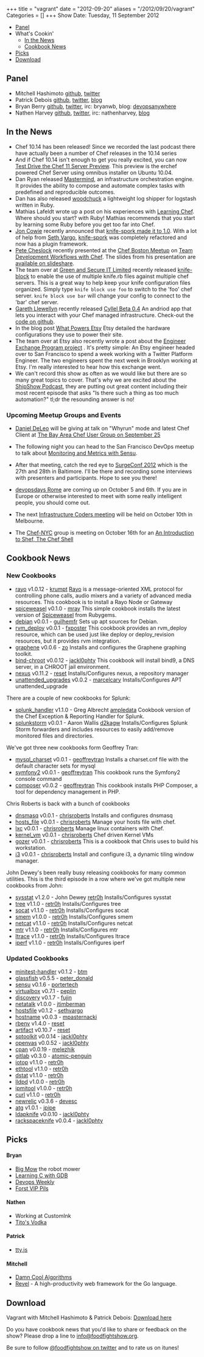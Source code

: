 +++
title = "vagrant"
date = "2012-09-20"
aliases = "/2012/09/20/vagrant"
Categories = []
+++
Show Date:  Tuesday, 11 September 2012

* [Panel](http://foodfightshow.org/2012/09/vagrant.html#panel)
* What's Cookin'
  * [In the News](http://foodfightshow.org/2012/09/vagrant.html#news)
  * [Cookbook News](http://foodfightshow.org/2012/09/vagrant.html#cookbooks)
* [Picks](http://foodfightshow.org/2012/09/vagrant.html#picks)
* [Download](http://traffic.libsyn.com/foodfight/Food-Fight-Show-27-Vagrant.mp3)

<!-- more -->

Panel<a name="panel"></a>
-----
* Mitchell Hashimoto [github](https://github.com/mitchellh), [twitter](https://twitter.com/mitchellh)
* Patrick Debois [github](https://github.com/jedi4ever), [twitter](https://twitter.com/patrickdebois), [blog](http://www.jedi.be/blog)
* Bryan Berry [github](http://github.com/bryanwb), [twitter](http://twitter.com/bryanwb), irc: bryanwb, blog: [devopsanywhere](http://devopsanywhere.blogspot.com)
* Nathen Harvey [github](http://github.com/nathenharvey), [twitter](http://twitter.com/nathenharvey), irc: nathenharvey, [blog](http://nathenharvey.com)

In the News<a name="news"></a>
-----------

* Chef 10.14 has been released!  Since we recorded the last podcast there have actually been a number of Chef releases in the 10.14 series
* And if Chef 10.14 isn't enough to get you really excited, you can now [Test Drive the Chef 11 Server Preview](http://www.opscode.com/blog/2012/08/31/test-drive-the-chef-11-server-preview/).  This preview is the erchef powered Chef Server using omnibus installer on Ubuntu 10.04.
* Dan Ryan released [Mastermind](https://github.com/danryan/mastermind), an infrastructure orchestration engine. It provides the ability to compose and automate complex tasks with predefined and reproducible outcomes.
* Dan has also released [woodchuck](https://github.com/danryan/woodchuck) a lightweight log shipper for logstash written in Ruby.
* Mathias Lafeldt wrote up a post on his experiences with [Learning Chef](http://mlafeldt.github.com/blog/2012/09/learning-chef/).  Where should you start?  with Ruby!  Mathias recommends that you start by learning some Ruby before you get too far into Chef.
* [Jon Cowie](https://twitter.com/jonlives) recently announced that [knife-spork made it to 1.0](http://blog.mycrot.ch/2012/08/27/knife-spork-1-0-0-released/).  With a lot of help from [Seth Vargo](http://twitter.com/sethvargo), [knife-spork](https://rubygems.org/gems/knife-spork) was completely refactored and now has a plugin framework.
* [Pete Cheslock](https://twitter.com/petecheslock) recently presented at the [Chef Boston Meetup](http://www.meetup.com/Chef-BOSTON/) on [Team Development Workflows with Chef](http://www.slideshare.net/petecheslock/chef-bostonworkflows-14101026).  The slides from his presentation are [available on slideshare](http://www.slideshare.net/petecheslock/chef-bostonworkflows-14101026).
* The team over at [Green and Secure IT Limited](https://github.com/greenandsecure) recently released [knife-block](https://github.com/greenandsecure/knife-block) to enable the use of multiple knife.rb files against multiple chef servers. This is a great way to help keep your knife configuration files organized.  Simply type `knife block use foo` to switch to the 'foo' chef server.  `knife block use bar` will change your config to connect to the 'bar' chef server.
* [Gareth Llewellyn](https://github.com/NetworksAreMadeOfString) recently released [Cyllel Beta 0.4](https://play.google.com/store/apps/details?id=net.networksaremadeofstring.cyllell&feature=search_result#?t=W251bGwsMSwyLDEsIm5ldC5uZXR3b3Jrc2FyZW1hZGVvZnN0cmluZy5jeWxsZWxsIl0.) An andriod app that lets you interact with your Chef managed infrastructure.  Check-out the [code on github](https://github.com/NetworksAreMadeOfString/Cyllell).
* In the blog post [What Powers Etsy](http://codeascraft.etsy.com/2012/08/31/what-hardware-powers-etsy-com/) Etsy detailed the hardware configurations they use to power their site.
* The team over at Etsy also recently wrote a post about the [Engineer Exchange Program project](http://codeascraft.etsy.com/2012/09/10/the-engineer-exchange-program/) . It's pretty simple:  An Etsy engineer headed over to San Francisco to spend a week working with a Twitter Platform Engineer.  The two engineers spent the next week in Brooklyn working at Etsy.  I'm really interested to hear how this exchange went.
* We can't record this show as often as we would like but there are so many great topics to cover. That's why we are excited about the [ShipShow Podcast](http://theshipshow.com/), they are putting out great content including their most recent episode that asks "Is there such a thing as too much automation?" tl;dr the resounding answer is no!


### Upcoming Meetup Groups and Events 

* [Daniel DeLeo](http://twitter.com/kallistec) will be giving at talk on "Whyrun" mode and latest Chef Client at [The Bay Area Chef User Group on September 25](http://www.meetup.com/The-Bay-Area-Chef-User-Group/events/82878822/)

* The following night you can head to the San Francisco DevOps meetup to talk about [Monitoring and Metrics with Sensu](http://www.meetup.com/San-Francisco-DevOps/events/81251892/).

* After that meeting, catch the red eye to [SurgeConf 2012](http://omniti.com/surge/2012) which is the 27th and 28th in Baltimore.  I'll be there and recording some interviews with presenters and participants.  Hope to see you there!

* [devopsdays Rome](http://devopsdays.org/events/2012-italy/)
  are coming up on October 5 and 6th. If you are in Europe or otherwise
  interested to meet with some really intelligent people, you should
  come out.

* The next [Infrastructure Coders meeting](http://www.meetup.com/Infrastructure-Coders/events/75626072/) will be held on October 10th in Melbourne.

* The [Chef-NYC](http://www.meetup.com/Chef-NYC/) group is meeting on October 16th for an [An Introduction to Shef, The Chef Shell](http://www.meetup.com/Chef-NYC/events/82345952/)

Cookbook News<a name="cookbooks"></a>
-------------
### New Cookbooks

* [rayo](http://community.opscode.com/cookbooks/rayo) v1.0.12 - [krumpt](http://community.opscode.com/users/krumpt)
[Rayo](http://rayo.org/) is a message-oriented XML protocol for controlling phone calls, audio mixers and a variety of advanced media resources. This cookbook is to install a Rayo Node or Gateway
* [spiceweasel](http://community.opscode.com/cookbooks/spiceweasel) v0.1.0 - [mray](http://community.opscode.com/users/mray)
This simple cookbook installs the latest version of [Spiceweasel](http://bit.ly/spcwsl) from Rubygems.
* [debian](http://community.opscode.com/cookbooks/debian) v0.0.1 - [guilhemfr](http://community.opscode.com/users/guilhemfr)
Sets up apt sources for Debian.
* [rvm_deploy](http://community.opscode.com/cookbooks/rvm_deploy) v0.0.1 - [fxposter](http://community.opscode.com/users/fxposter)
This cookbook provides an rvm_deploy resource, which can be used just like deploy or deploy_revision resources, but it provides rvm integration.
* [graphene](http://community.opscode.com/cookbooks/graphene) v0.0.6 - [zo](http://community.opscode.com/users/zo)
Installs and configures the Graphene graphing toolkit.
* [bind-chroot](http://community.opscode.com/cookbooks/bind-chroot) v0.0.12 - [jackl0phty](http://community.opscode.com/users/jackl0phty)
This cookbook will install bind9, a DNS server, in a CHROOT jail environment.
* [nexus](http://community.opscode.com/cookbooks/nexus) v0.11.2 - [reset](http://community.opscode.com/users/reset)
Installs/Configures nexus, a repository manager
* [unattended_upgrades](http://community.opscode.com/cookbooks/unattended_upgrades) v0.0.2 - [marcelcary](http://community.opscode.com/users/marcelcary)
Installs/Configures APT unattended_upgrade

There are a couple of new cookbooks for Splunk: 

* [splunk_handler](http://community.opscode.com/cookbooks/splunk_handler) v1.1.0 - Greg Albrecht [ampledata](http://community.opscode.com/users/ampledata)
Cookbook version of the Chef Exception & Reporting Handler for Splunk.
* [splunkstorm](http://community.opscode.com/cookbooks/splunkstorm) v0.0.1 - Aaron Wallis [d2kagw](http://community.opscode.com/users/d2kagw)
Installs/Configures Splunk Storm forwarders and includes resources to easily add/remove monitored files and directories.

We've got three new cookbooks form Geoffrey Tran:

* [mysql_charset](http://community.opscode.com/cookbooks/mysql_charset) v0.0.1 - [geoffreytran](http://community.opscode.com/users/geoffreytran)
Installs a charset.cnf file with the default character sets for mysql
* [symfony2](http://community.opscode.com/cookbooks/symfony2) v0.0.1 - [geoffreytran](http://community.opscode.com/users/geoffreytran)
This cookbook runs the Symfony2 console command
* [composer](http://community.opscode.com/cookbooks/composer) v0.0.2 - [geoffreytran](http://community.opscode.com/users/geoffreytran)
This cookbook installs PHP Composer, a tool for dependency management in PHP.

Chris Roberts is back with a bunch of cookbooks

* [dnsmasq](http://community.opscode.com/cookbooks/dnsmasq) v0.0.1 - [chrisroberts](http://community.opscode.com/users/chrisroberts)
Installs and configures dnsmasq
* [hosts_file](http://community.opscode.com/cookbooks/hosts_file) v0.0.1 - [chrisroberts](http://community.opscode.com/users/chrisroberts)
Manage your hosts file with chef.
* [lxc](http://community.opscode.com/cookbooks/lxc) v0.0.1 - [chrisroberts](http://community.opscode.com/users/chrisroberts)
Manage linux containers with Chef.
* [kernel_vm](http://community.opscode.com/cookbooks/kernel_vm) v0.0.1 - [chrisroberts](http://community.opscode.com/users/chrisroberts)
Chef driven Kernel VMs
* [gozer](http://community.opscode.com/cookbooks/gozer) v0.0.1 - [chrisroberts](http://community.opscode.com/users/chrisroberts)
This is a cookbook that Chris uses to build his workstation.
* [i3](http://community.opscode.com/cookbooks/i3) v0.0.1 - [chrisroberts](http://community.opscode.com/users/chrisroberts)
Install and configure i3, a dynamic tiling window manager.

John Dewey's  been really busy releasing cookbooks for many common utilities.  This is the third episode in a row where we've got multiple new cookbooks from John:

* [sysstat](http://community.opscode.com/cookbooks/sysstat) v1.2.0 - John Dewey [retr0h](http://community.opscode.com/users/retr0h)
Installs/Configures sysstat
* [tree](http://community.opscode.com/cookbooks/tree) v1.1.0 - [retr0h](http://community.opscode.com/users/retr0h)
Installs/Configures tree
* [socat](http://community.opscode.com/cookbooks/socat) v1.1.0 - [retr0h](http://community.opscode.com/users/retr0h)
Installs/Configures socat
* [smem](http://community.opscode.com/cookbooks/smem) v1.0.0 - [retr0h](http://community.opscode.com/users/retr0h)
Installs/Configures smem
* [netcat](http://community.opscode.com/cookbooks/netcat) v1.1.0 - [retr0h](http://community.opscode.com/users/retr0h)
Installs/Configures netcat
* [mtr](http://community.opscode.com/cookbooks/mtr) v1.1.0 - [retr0h](http://community.opscode.com/users/retr0h)
Installs/Configures mtr
* [ltrace](http://community.opscode.com/cookbooks/ltrace) v1.1.0 - [retr0h](http://community.opscode.com/users/retr0h)
Installs/Configures ltrace
* [iperf](http://community.opscode.com/cookbooks/iperf) v1.1.0 - [retr0h](http://community.opscode.com/users/retr0h)
Installs/Configures iperf

### Updated Cookbooks
* [minitest-handler](http://community.opscode.com/cookbooks/minitest-handler) v0.1.2 - [btm](http://community.opscode.com/users/btm)
* [glassfish](http://community.opscode.com/cookbooks/glassfish) v0.5.5 - [peter_donald](http://community.opscode.com/users/peter_donald)
* [sensu](http://community.opscode.com/cookbooks/sensu) v0.1.6 - [portertech](http://community.opscode.com/users/portertech)
* [virtualbox](http://community.opscode.com/cookbooks/virtualbox) v0.7.1 - [peplin](http://community.opscode.com/users/peplin)
* [discovery](http://community.opscode.com/cookbooks/discovery) v0.1.7 - [fujin](http://community.opscode.com/users/fujin)
* [netatalk](http://community.opscode.com/cookbooks/netatalk) v1.0.0 - [jtimberman](http://community.opscode.com/users/jtimberman)
* [hostsfile](http://community.opscode.com/cookbooks/hostsfile) v0.1.2 - [sethvargo](http://community.opscode.com/users/sethvargo)
* [hostname](http://community.opscode.com/cookbooks/hostname) v0.0.3 - [mpasternacki](http://community.opscode.com/users/mpasternacki)
* [rbenv](http://community.opscode.com/cookbooks/rbenv) v1.4.0 - [reset](http://community.opscode.com/users/reset)
* [artifact](http://community.opscode.com/cookbooks/artifact) v0.10.7 - [reset](http://community.opscode.com/users/reset)
* [sptoolkit](http://community.opscode.com/cookbooks/sptoolkit) v0.0.14 - [jackl0phty](http://community.opscode.com/users/jackl0phty)
* [openvas](http://community.opscode.com/cookbooks/openvas) v0.0.52 - [jackl0phty](http://community.opscode.com/users/jackl0phty)
* [cpan](http://community.opscode.com/cookbooks/cpan) v0.0.19 - [melezhik](http://community.opscode.com/users/melezhik)
* [gitlab](http://community.opscode.com/cookbooks/gitlab) v0.3.0 - [atomic-penguin](http://community.opscode.com/users/atomic-penguin)
* [iotop](http://community.opscode.com/cookbooks/iotop) v1.1.0 - [retr0h](http://community.opscode.com/users/retr0h)
* [ethtool](http://community.opscode.com/cookbooks/ethtool) v1.1.0 - [retr0h](http://community.opscode.com/users/retr0h)
* [dstat](http://community.opscode.com/cookbooks/dstat) v1.1.0 - [retr0h](http://community.opscode.com/users/retr0h)
* [lldpd](http://community.opscode.com/cookbooks/lldpd) v1.0.0 - [retr0h](http://community.opscode.com/users/retr0h)
* [ipmitool](http://community.opscode.com/cookbooks/ipmitool) v1.0.0 - [retr0h](http://community.opscode.com/users/retr0h)
* [curl](http://community.opscode.com/cookbooks/curl) v1.1.0 - [retr0h](http://community.opscode.com/users/retr0h)
* [newrelic](http://community.opscode.com/cookbooks/newrelic) v0.3.6 - [devesc](http://community.opscode.com/users/devesc)
* [atg](http://community.opscode.com/cookbooks/atg) v1.0.1 - [jpipe](http://community.opscode.com/users/jpipe)
* [ldapknife](http://community.opscode.com/cookbooks/ldapknife) v0.0.10 - [jackl0phty](http://community.opscode.com/users/jackl0phty)
* [rackspaceknife](http://community.opscode.com/cookbooks/rackspaceknife) v0.0.4 - [jackl0phty](http://community.opscode.com/users/jackl0phty)

Picks<a name="picks"></a>
-----

#### Bryan
* [Big Mow](http://www.therobostoreinc.com/bigmow.html) the robot mower
* [Learning C with GDB](https://www.hackerschool.com/blog/5-learning-c-with-gdb)
* [Devops Weekly](http://devopsweekly.com)
* [Forst VIP Pils](http://www.ratebeer.com/beer/forst-vip-pils/12287/)

#### Nathen
* Working at CustomInk
* [Tito's Vodka](http://titosvodka.com/)

#### Patrick
* [tty.js](https://github.com/chjj/tty.js/)

#### Mitchell
* [Damn Cool Algorithms](http://blog.notdot.net/tag/damn-cool-algorithms)
* [Revel](http://robfig.github.com/revel/) - A high-productivity web framework for the Go language.

Download
--------

Vagrant with Mitchell Hashimoto &amp; Patrick Debois:  [Download here](http://traffic.libsyn.com/foodfight/Food-Fight-Show-27-Vagrant.mp3)

Do you have cookbook news that you'd like to share or feedback on the show?  Please drop a line to [info@foodfightshow.org](mailto:info@foodfightshow.org).

Be sure to follow [@foodfightshow on twitter](http://twitter.com/foodfightshow) and to rate us on itunes!

